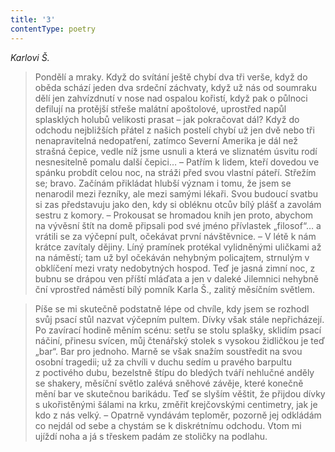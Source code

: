 ```yaml
---
title: '3'
contentType: poetry
---
```


<section>

_Karlovi Š._

> Pondělí a mraky. Když do svítání ještě chybí dva tři verše, když do oběda schází jeden dva srdeční záchvaty, když už nás od soumraku dělí jen zahvízdnutí v nose nad ospalou kořistí, když pak o půlnoci defilují na protější střeše malátní apoštolové, uprostřed napůl splasklých holubů velikosti prasat – jak po­kračovat dál? Když do odchodu nejbližších přátel z našich postelí chybí už jen dvě nebo tři nenapravitelná nedopatření, zatímco Severní Amerika je dál než strašná čepice, vedle níž jsme usnuli a která ve sliznatém úsvitu rodí nesnesitelně pomalu další čepici… – Patřím k lidem, kteří dovedou ve spán­ku probdít celou noc, na stráži před svou vlastní páteří. Střežím se; bravo. Začínám při­kládat hlubší význam i tomu, že jsem se nenarodil mezi řezníky, ale mezi samými lékaři. Svou budoucí svatbu si zas představuju jako den, kdy si obléknu otcův bílý plášť a zavolám sestru z komory. – Prokousat se hromadou knih jen proto, abychom na vývěsní štít na domě připsali pod své jméno pří­vlastek „filosof“… a vrátili se za výčepní pult, očekávat první návštěvnice. – V létě k nám krátce zavítaly dějiny. Líný pramínek protékal vylidně­nými uličkami až na náměstí; tam už byl očekáván nehybným policajtem, strnulým v obklíčení mezi vraty nedobytných hospod. Teď je jasná zimní noc, z bubnu se drápou ven příští mláďata a jen v daleké Jilemnici nehybně ční vprostřed náměstí bílý pomník Karla Š., zalitý měsíčním světlem.

> Píše se mi skutečně podstatně lépe od chvíle, kdy jsem se rozhodl svůj psací stůl nazvat výčepním pultem. Dívky však stále nepřicházejí. Po zavírací hodině měním scénu: setřu se stolu splašky, sklidím psací náčiní, přinesu svícen, můj čtenářský stolek s vysokou židličkou je teď „bar“. Bar pro jednoho. Marně se však snažím soustředit na svou osobní tragedii; už za chvíli v duchu sedím u pravého barpultu z poctivého dubu, bezelstně štípu do bledých tváří nehlučné anděly se shakery, měsíční světlo zalévá sněhové závěje, které konečně mění bar ve skutečnou barikádu. Teď se slyším věštit, že přijdou dívky s ukořistěnými šálami na krku, změřit krejčovskými centimetry, jak je kdo z nás velký. – Opatrně vyndávám teploměr, pozorně jej odkládám co nejdál od sebe a chystám se k diskrétnímu odchodu. Vtom mi ujíždí noha a já s třeskem padám ze stoličky na podlahu.

</section>
